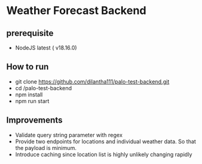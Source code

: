 # Weather Forecast Backend

## prerequisite

- NodeJS latest ( v18.16.0)

## How to run
- git clone https://github.com/dilantha111/palo-test-backend.git
- cd /palo-test-backend
- npm install 
- npm run start

## Improvements 
- Validate query string parameter with regex
- Provide two endpoints for locations and individual weather data. So that the payload is minimum.
- Introduce caching since location list is highly unlikely changing rapidly
